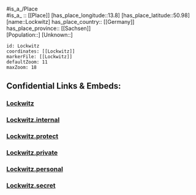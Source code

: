 ﻿---
location: [50.98,13.8] 
mapzoom: [7,12] 
mapmarker: city 
type: City
tags:
- geo/City


SpocWebEntityId: 32066
isDeleted: false
confidential: public

---
#is_a_/Place  
#is_a_ :: [[Place]] 
[has_place_longitude::13.8] 
[has_place_latitude::50.98] 
[name::Lockwitz] 
has_place_country:: [[Germany]]  
has_place_province:: [[Sachsen]]  
[Population::] 
[Unknown::] 


```leaflet
id: Lockwitz
coordinates: [[Lockwitz]] 
markerFile: [[Lockwitz]] 
defaultZoom: 11 
maxZoom: 18
```


## Confidential Links & Embeds: 

### [Lockwitz](/_public/Earth/Continent/Europe/Europe~Central/Germany/Germany~East/Sachsen/counties~Sachsen/Dresden/City/Lockwitz.md) 

### [Lockwitz.internal](/_internal/Earth/Continent/Europe/Europe~Central/Germany/Germany~East/Sachsen/counties~Sachsen/Dresden/City/Lockwitz.internal.md) 

### [Lockwitz.protect](/_protect/Earth/Continent/Europe/Europe~Central/Germany/Germany~East/Sachsen/counties~Sachsen/Dresden/City/Lockwitz.protect.md) 

### [Lockwitz.private](/_private/Earth/Continent/Europe/Europe~Central/Germany/Germany~East/Sachsen/counties~Sachsen/Dresden/City/Lockwitz.private.md) 

### [Lockwitz.personal](/_personal/Earth/Continent/Europe/Europe~Central/Germany/Germany~East/Sachsen/counties~Sachsen/Dresden/City/Lockwitz.personal.md) 

### [Lockwitz.secret](/_secret/Earth/Continent/Europe/Europe~Central/Germany/Germany~East/Sachsen/counties~Sachsen/Dresden/City/Lockwitz.secret.md) 
